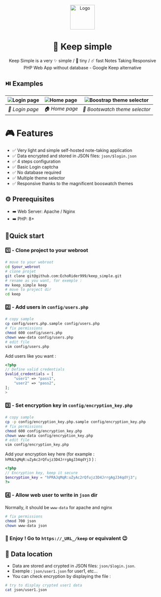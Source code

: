 <!-- PROJECT LOGO -->
<br />
<div align="center">
  <a href="[[https://github.com/github_username/repo_name](https://github.com/EchoRider999/keep_simple)](https://github.com/EchoRider999/keep_simple)">
    <img src="https://i.ibb.co/sPsrCSb/Logo.jpg" alt="Logo" width="80" height="80">
  </a>
<h1 align="center">📝 Keep simple</h1>
  <p align="center">
    Keep Simple is a very ✨ simple / 🤏 tiny / ☄️ fast Notes Taking Responsive PHP Web App without database - Google Keep alternative
  </p>
</div>

## ⏯️ Examples

| <img src="https://i.ibb.co/tH9sC1Y/1.jpg" alt="Login page" style="max-height: 250px;"> |<img src="https://i.ibb.co/Mg3sRgT/2.jpg" alt="Home page" style="max-height: 250px;"> |  <img src="https://i.ibb.co/VTPtW48/3.jpg" alt="Boostrap theme selector" style="max-height: 250px;"> | 
|:--:|:--:| :--:| 
| *🔑 Login page* | *🏠 Home page* | *🎨 Bootswatch theme selector* |

# 🎮 Features

- ✅ Very light and simple self-hosted note-taking application
- ✅ Data encrypted and stored in JSON files: `json/$login.json`
- ✅ 4 steps configuration
- ✅ Basic Login captcha
- ✅ No database required
- ✅ Multiple theme selector
- ✅ Responsive thanks to the magnificent booswatch themes

## ⚙️ Prerequisites

- ➡️ Web Server: Apache / Nginx
- ➡️ PHP: 8+

## 🚀Quick start

### 1️⃣ - Clone project to your webroot

```bash
# move to your webroot
cd $your_webroot
# clone projet
git clone git@github.com:EchoRider999/keep_simple.git
# rename as you want, for exemple : 
mv keep_simple keep
# move to project dir
cd keep
```

### 2️⃣ - Add users in `config/users.php`

```bash
# copy sample
cp config/users.php.sample config/users.php
# fix permissions
chmod 600 config/users.php
chown www-data config/users.php
# edit file
vim config/users.php
```
Add users like you want :
```php
<?php
// Define valid credentials
$valid_credentials = [
    "user1" => "pass1",
    "user2" => "pass2",
];
>
```

### 3️⃣ - Set encryption key in `config/encryption_key.php`

```bash
# copy sample
cp -p config/encryption_key.php.sample config/encryption_key.php
# fix permissions
chmod 600 config/encryption_key.php
chown www-data config/encryption_key.php
# edit file
vim config/encryption_key.php
```
Add your encryption key here (for example : `hPRAJqMqR:uZyAc2rQfujz3D4JrrgAgJ34qdYj3` ) :
```php
<?php
// Encryption key, keep it secure
$encryption_key = "hPRAJqMqR:uZyAc2rQfujz3D4JrrgAgJ34qdYj3"; 
?>
```

### 4️⃣ - Allow web user to write in `json` dir

Normally, it should be `www-data` for apache and nginx
```bash
# fix permissions
chmod 700 json
chown www-data json
```

### 🎉 Enjoy ! Go to `https://_URL_/keep` or equivalent 😉

## 💾 Data location

- Data are stored and crypted in JSON files: `json/$login.json`.
- Exemple : `json/user1.json` for user1, etc...
- You can check encryption by displaying the file :
```bash
# try to display crypted user1 data
cat json/user1.json
```
